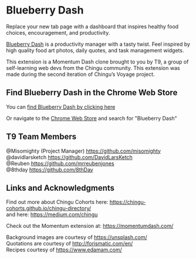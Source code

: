 # Blueberry Dash

Replace your new tab page with a dashboard that inspires healthy food choices, encouragement, and productivity.

[Blueberry Dash](https://chrome.google.com/webstore/detail/blueberry-dash/fdelbbeohpmhiajmnghihmhkafkoghkb) is a productivity manager with a tasty twist. Feel inspired by high quality food art photos, daily quotes, and task management widgets.

This extension is a Momentum Dash clone brought to you by T9, a group of self-learning web devs from the Chingu community. This extension was made during the second iteration of Chingu’s Voyage project.

## Find Blueberry Dash in the Chrome Web Store

You can [find Blueberry Dash by clicking here](https://chrome.google.com/webstore/detail/blueberry-dash/fdelbbeohpmhiajmnghihmhkafkoghkb)

Or navigate to the [Chrome Web Store](https://chrome.google.com/webstore/category/extensions) and search for "Blueberry Dash"

## T9 Team Members

@Misomighty (Project Manager) https://github.com/misomighty  
@davidlarsketch https://github.com/DavidLarsKetch  
@Reuben https://github.com/mrreubenjones  
@8thday https://github.com/8thDay  

## Links and Acknowledgments

Find out more about Chingu Cohorts here: https://chingu-cohorts.github.io/chingu-directory/  
and here: https://medium.com/chingu

Check out the Momentum extension at: https://momentumdash.com/

Background images are courtesy of  https://unsplash.com/  
Quotations are courtesy of http://forismatic.com/en/  
Recipes courtesy of https://www.edamam.com/